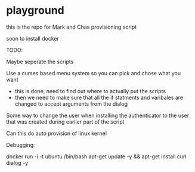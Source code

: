 # playground
this is the repo for Mark and Chas provisioning script

soon to install docker 


TODO:

Maybe seperate the scripts

Use a curses based menu system so you can pick and chose what you want 
- this is done, need to find out where to actually put the scripts
- then we need to make sure that all the if statments and varibales are changed
  to accept arguments from the dialog



Some way to change the user when installing the authenticator to the user that
was created during earlier part of the script


Can this do auto provision of linux kernel 

Debugging:

docker run -i -t ubuntu /bin/bash
apt-get update -y && apt-get install curl dialog -y
